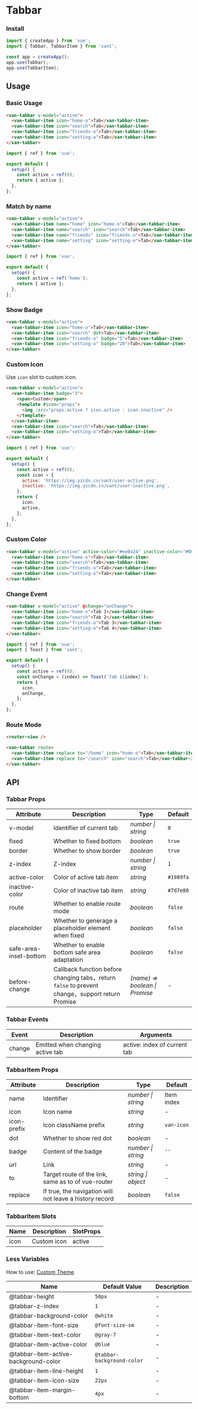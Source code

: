 # Tabbar

### Install

```js
import { createApp } from 'vue';
import { Tabbar, TabbarItem } from 'vant';

const app = createApp();
app.use(Tabbar);
app.use(TabbarItem);
```

## Usage

### Basic Usage

```html
<van-tabbar v-model="active">
  <van-tabbar-item icon="home-o">Tab</van-tabbar-item>
  <van-tabbar-item icon="search">Tab</van-tabbar-item>
  <van-tabbar-item icon="friends-o">Tab</van-tabbar-item>
  <van-tabbar-item icon="setting-o">Tab</van-tabbar-item>
</van-tabbar>
```

```js
import { ref } from 'vue';

export default {
  setup() {
    const active = ref(0);
    return { active };
  },
};
```

### Match by name

```html
<van-tabbar v-model="active">
  <van-tabbar-item name="home" icon="home-o">Tab</van-tabbar-item>
  <van-tabbar-item name="search" icon="search">Tab</van-tabbar-item>
  <van-tabbar-item name="friends" icon="friends-o">Tab</van-tabbar-item>
  <van-tabbar-item name="setting" icon="setting-o">Tab</van-tabbar-item>
</van-tabbar>
```

```js
import { ref } from 'vue';

export default {
  setup() {
    const active = ref('home');
    return { active };
  },
};
```

### Show Badge

```html
<van-tabbar v-model="active">
  <van-tabbar-item icon="home-o">Tab</van-tabbar-item>
  <van-tabbar-item icon="search" dot>Tab</van-tabbar-item>
  <van-tabbar-item icon="friends-o" badge="5">Tab</van-tabbar-item>
  <van-tabbar-item icon="setting-o" badge="20">Tab</van-tabbar-item>
</van-tabbar>
```

### Custom Icon

Use `icon` slot to custom icon.

```html
<van-tabbar v-model="active">
  <van-tabbar-item badge="3">
    <span>Custom</span>
    <template #icon="props">
      <img :src="props.active ? icon.active : icon.inactive" />
    </template>
  </van-tabbar-item>
  <van-tabbar-item icon="search">Tab</van-tabbar-item>
  <van-tabbar-item icon="setting-o">Tab</van-tabbar-item>
</van-tabbar>
```

```js
import { ref } from 'vue';

export default {
  setup() {
    const active = ref(0);
    const icon = {
      active: 'https://img.yzcdn.cn/vant/user-active.png',
      inactive: 'https://img.yzcdn.cn/vant/user-inactive.png',
    };
    return {
      icon,
      active,
    };
  },
};
```

### Custom Color

```html
<van-tabbar v-model="active" active-color="#ee0a24" inactive-color="#000">
  <van-tabbar-item icon="home-o">Tab</van-tabbar-item>
  <van-tabbar-item icon="search">Tab</van-tabbar-item>
  <van-tabbar-item icon="friends-o">Tab</van-tabbar-item>
  <van-tabbar-item icon="setting-o">Tab</van-tabbar-item>
</van-tabbar>
```

### Change Event

```html
<van-tabbar v-model="active" @change="onChange">
  <van-tabbar-item icon="home-o">Tab 1</van-tabbar-item>
  <van-tabbar-item icon="search">Tab 2</van-tabbar-item>
  <van-tabbar-item icon="friends-o">Tab 3</van-tabbar-item>
  <van-tabbar-item icon="setting-o">Tab 4</van-tabbar-item>
</van-tabbar>
```

```js
import { ref } from 'vue';
import { Toast } from 'vant';

export default {
  setup() {
    const active = ref(0);
    const onChange = (index) => Toast(`Tab ${index}`);
    return {
      icon,
      onChange,
    };
  },
};
```

### Route Mode

```html
<router-view />

<van-tabbar route>
  <van-tabbar-item replace to="/home" icon="home-o">Tab</van-tabbar-item>
  <van-tabbar-item replace to="/search" icon="search">Tab</van-tabbar-item>
</van-tabbar>
```

## API

### Tabbar Props

| Attribute | Description | Type | Default |
| --- | --- | --- | --- |
| v-model | Identifier of current tab | _number \| string_ | `0` |
| fixed | Whether to fixed bottom | _boolean_ | `true` |
| border | Whether to show border | _boolean_ | `true` |
| z-index | Z-index | _number \| string_ | `1` |
| active-color | Color of active tab item | _string_ | `#1989fa` |
| inactive-color | Color of inactive tab item | _string_ | `#7d7e80` |
| route | Whether to enable route mode | _boolean_ | `false` |
| placeholder | Whether to generage a placeholder element when fixed | _boolean_ | `false` |
| safe-area-inset-bottom | Whether to enable bottom safe area adaptation | _boolean_ | `false` |
| before-change | Callback function before changing tabs，return `false` to prevent change，support return Promise | _(name) => boolean \| Promise_ | - |

### Tabbar Events

| Event  | Description                      | Arguments                    |
| ------ | -------------------------------- | ---------------------------- |
| change | Emitted when changing active tab | active: index of current tab |

### TabbarItem Props

| Attribute | Description | Type | Default |
| --- | --- | --- | --- |
| name | Identifier | _number \| string_ | Item index |
| icon | Icon name | _string_ | - |
| icon-prefix | Icon className prefix | _string_ | `van-icon` |
| dot | Whether to show red dot | _boolean_ | - |
| badge | Content of the badge | _number \| string_ | `''` |
| url | Link | _string_ | - |
| to | Target route of the link, same as to of vue-router | _string \| object_ | - |
| replace | If true, the navigation will not leave a history record | _boolean_ | `false` |

### TabbarItem Slots

| Name | Description | SlotProps |
| ---- | ----------- | --------- |
| icon | Custom icon | active    |

### Less Variables

How to use: [Custom Theme](#/en-US/theme).

| Name | Default Value | Description |
| --- | --- | --- |
| @tabbar-height | `50px` | - |
| @tabbar-z-index | `1` | - |
| @tabbar-background-color | `@white` | - |
| @tabbar-item-font-size | `@font-size-sm` | - |
| @tabbar-item-text-color | `@gray-7` | - |
| @tabbar-item-active-color | `@blue` | - |
| @tabbar-item-active-background-color | `@tabbar-background-color` | - |
| @tabbar-item-line-height | `1` | - |
| @tabbar-item-icon-size | `22px` | - |
| @tabbar-item-margin-bottom | `4px` | - |
